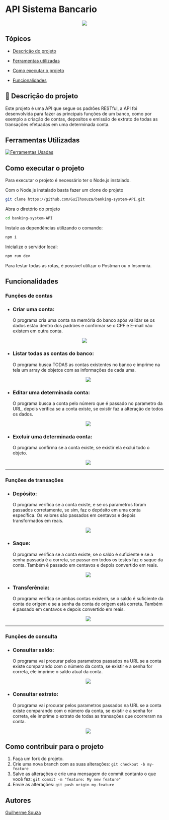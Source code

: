 # API Sistema Bancario

<p align = "center">
<img src = "https://img.shields.io/badge/status-em%20desenvolvimento-yellow">
<p>

## Tópicos

- [Descricão do projeto](#descrição-do-projeto)
  
- [Ferramentas utilizadas](#ferramentas-utilizadas)

- [Como executar o projeto](#como-executar-o-projeto)
  
- [Funcionalidades](#funcionalidades)
  
  
## 📌 Descrição do projeto
Este projeto é uma API que segue os padrões RESTful, a API foi desenvolvida para fazer as principais funções de um banco, como por exemplo a criação de contas, depositos e emissão de extrato de todas as transações efetuadas em uma determinada conta.

## Ferramentas Utilizadas
[![Ferramentas Usadas](https://skillicons.dev/icons?i=js,nodejs,express)](https://skillicons.dev)

## Como executar o projeto
Para executar o projeto é necessário ter o Node.js instalado.

Com o Node.js instalado basta fazer um clone do projeto
```bash
git clone https://github.com/Guilhsouza/banking-system-API.git
```
Abra o diretório do projeto
```bash
cd banking-system-API
```

Instale as dependências utilizando o comando:
```bash
npm i
```

Inicialize o servidor local: 
```bash
npm run dev
```
Para testar todas as rotas, é possível utilizar o Postman ou o Insomnia.
## Funcionalidades 

### Funções de contas
- ### Criar uma conta:
  O programa cria uma conta na memória do banco após validar se os dados estão dentro dos padrões e confirmar se o CPF e E-mail não existem em outra conta.

<p align = 'center'>
<img src = 'https://github.com/Guilhsouza/banking-system-API/assets/124008139/0543ebf4-cbda-4dd0-b5cf-353a914ba66a'>  
</p>

- ### Listar todas as contas do banco: 
  O programa busca TODAS as contas existentes no banco e imprime na tela um array de objetos com as informações de cada uma.

  <p align = 'center'>
    <img src = 'https://github.com/Guilhsouza/banking-system-API/assets/124008139/8759e17b-ffc0-45dd-98d8-ef23ed8aeadc'
  </p>
  
- ### Editar uma determinada conta:
  O programa busca a conta pelo número que é passado no parametro da URL, depois verifica se a conta existe, se existir faz a alteração de todos os dados.

  <p align = 'center'>
    <img src = 'https://github.com/Guilhsouza/banking-system-API/assets/124008139/74f5cebb-539a-484d-b69d-9b9730385836'>
  </p>
  
- ### Excluir uma determinada conta:
  O programa confirma se a conta existe, se existir ela exclui todo o objeto.

  <p align = 'center'>
  <img src = 'https://github.com/Guilhsouza/banking-system-API/assets/124008139/a555c9ba-a5c6-4da4-8026-058f27e7edc8'
  </p>
  
<hr>

### Funções de transações
- ### Depósito:
  O programa verifica se a conta existe, e se os parametros foram passados corretamente, se sim, faz o depósito em uma conta específica. Os valores são passados em centavos e depois transformados em reais.

  <p align = 'center'>
    <img src = 'https://github.com/Guilhsouza/banking-system-API/assets/124008139/0cb0da02-417f-4f02-ab2e-c28eb5a58fb6'>
  </p>
  
- ### Saque:
  O programa verifica se a conta existe, se o saldo é suficiente e se a senha passada é a correta, se passar em todos os testes faz o saque da conta. Também é passado em centavos e depois convertido em reais.

  <p align = 'center'>
    <img src = 'https://github.com/Guilhsouza/banking-system-API/assets/124008139/5d81fac4-e6f0-4da4-90bb-9c6b66b9480a'>
  </p>
  
- ### Transferência:
  O programa verifica se ambas contas existem, se o saldo é suficiente da conta de origem e se a senha da conta de origem está correta. Também é passado em centavos e depois convertido em reais.

  <p align = 'center'>
    <img src = 'https://github.com/Guilhsouza/banking-system-API/assets/124008139/9e41bdcc-8e9c-4d21-a9c6-10a92d4eadab'>
  </p>

<hr>

### Funções de consulta
- ### Consultar saldo:
  O programa vai procurar pelos parametros passados na URL se a conta existe comparando com o número da conta, se existir e a senha for correta, ele imprime o saldo atual da conta.

  <p align = 'center'>
     <img src = 'https://github.com/Guilhsouza/banking-system-API/assets/124008139/285be5ba-6045-47e6-9ee7-aa37d62b2212'>
  </p>
  
- ### Consultar extrato:
  O programa vai procurar pelos parametros passados na URL se a conta existe comparando com o número da conta, se existir e a senha for correta, ele imprime o extrato de todas as transações que ocorreram na conta.

  <p align = 'center'>
    <img src = 'https://github.com/Guilhsouza/banking-system-API/assets/124008139/ad5f54ca-a50d-4aed-ba98-987cab74461b'>
  </p>

## Como contribuir para o projeto
1. Faça um fork do projeto.
2. Crie uma nova branch com as suas alterações: `git checkout -b my-feature`
3. Salve as alterações e crie uma mensagem de commit contanto o que você fez: `git commit -m "feature: My new feature"`
4. Envie as alterações: `git push origin my-feature`

## Autores 
[Guilherme Souza](https://www.linkedin.com/in/guilhrme-souza/)
